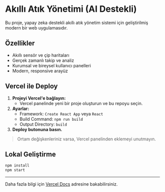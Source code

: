 # Akıllı Atık Yönetimi (AI Destekli)

Bu proje, yapay zeka destekli akıllı atık yönetim sistemi için geliştirilmiş modern bir web uygulamasıdır.

## Özellikler
- Akıllı sensör ve çip haritaları
- Gerçek zamanlı takip ve analiz
- Kurumsal ve bireysel kullanıcı panelleri
- Modern, responsive arayüz

## Vercel ile Deploy

1. **Projeyi Vercel'e bağlayın:**
   - Vercel panelinde yeni bir proje oluşturun ve bu repoyu seçin.
2. **Ayarlar:**
   - Framework: `Create React App` veya `React`
   - Build Command: `npm run build`
   - Output Directory: `build`
3. **Deploy butonuna basın.**

> Ortam değişkenleriniz varsa, Vercel panelinden eklemeyi unutmayın.

## Lokal Geliştirme
```bash
npm install
npm start
```

---
Daha fazla bilgi için [Vercel Docs](https://vercel.com/docs) adresine bakabilirsiniz. 